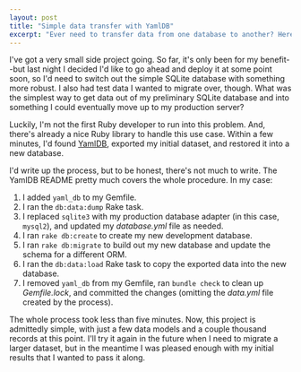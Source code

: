```yaml
---
layout: post
title: "Simple data transfer with YamlDB"
excerpt: "Ever need to transfer data from one database to another? Here's a solution that worked for me."
---
```


I've got a very small side project going. So far, it's only been for my benefit--but last night I decided I'd like to go ahead and deploy it at some point soon, so I'd need to switch out the simple SQLite database with something more robust. I also had test data I wanted to migrate over, though. What was the simplest way to get data out of my preliminary SQLite database and into something I could eventually move up to my production server?

Luckily, I'm not the first Ruby developer to run into this problem. And, there's already a nice Ruby library to handle this use case. Within a few minutes, I'd found [YamlDB](https://github.com/yamldb/yaml_db), exported my initial dataset, and restored it into a new database.

I'd write up the process, but to be honest, there's not much to write. The YamlDB README pretty much covers the whole procedure. In my case:

1. I added `yaml_db` to my Gemfile.
2. I ran the `db:data:dump` Rake task.
3. I replaced `sqlite3` with my production database adapter (in this case, `mysql2`), and updated my *database.yml* file as needed.
4. I ran `rake db:create` to create my new development database.
5. I ran `rake db:migrate` to build out my new database and update the schema for a different ORM.
6. I ran the `db:data:load` Rake task to copy the exported data into the new database.
7. I removed `yaml_db` from my Gemfile, ran `bundle check` to clean up *Gemfile.lock*, and committed the changes (omitting the *data.yml* file created by the process).

The whole process took less than five minutes. Now, this project is admittedly simple, with just a few data models and a couple thousand records at this point. I'll try it again in the future when I need to migrate a larger dataset, but in the meantime I was pleased enough with my initial results that I wanted to pass it along.
